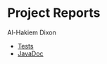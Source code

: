 # Project Reports

Al-Hakiem Dixon

* [Tests](./reports/tests/test/)
* [JavaDoc](./reports/javadoc/)